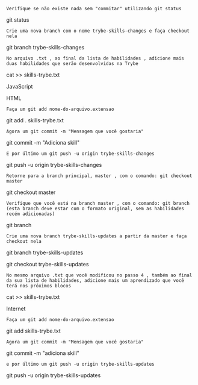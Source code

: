 `Verifique se não existe nada sem "commitar" utilizando git status`

git status

`Crie uma nova branch com o nome trybe-skills-changes e faça checkout nela`

git branch trybe-skills-changes

`No arquivo .txt , ao final da lista de habilidades , adicione mais duas habilidades que serão desenvolvidas na Trybe`

cat >> skills-trybe.txt

JavaScript

HTML

`Faça um git add nome-do-arquivo.extensao`

git add . skills-trybe.txt

`Agora um git commit -m "Mensagem que você gostaria"`

git commit -m "Adiciona skill"

`E por último um git push -u origin trybe-skills-changes`

git push -u origin trybe-skills-changes

`Retorne para a branch principal, master , com o comando: git checkout master`

git checkout master

`Verifique que você está na branch master , com o comando: git branch (esta branch deve estar com o formato original, sem as habilidades recém adicionadas)`

git branch

`Crie uma nova branch trybe-skills-updates a partir da master e faça checkout nela`

git branch trybe-skills-updates

git checkout trybe-skills-updates

`No mesmo arquivo .txt que você modificou no passo 4 , também ao final da sua lista de habilidades, adicione mais um aprendizado que você terá nos próximos blocos`

cat >> skills-trybe.txt

Internet

`Faça um git add nome-do-arquivo.extensao`

git add skills-trybe.txt

`Agora um git commit -m "Mensagem que você gostaria"`

git commit -m "adiciona skill"

`e por último um git push -u origin trybe-skills-updates`

git push -u origin trybe-skills-updates






